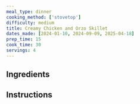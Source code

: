 ```yaml
---
meal_type: dinner
cooking_method: ['stovetop']
difficulty: medium
title: Creamy Chicken and Orzo Skillet
dates_made: [2024-01-10, 2024-09-09, 2025-04-18]
prep_time: 15
cook_time: 30
servings: 4
---
```


## Ingredients

## Instructions
